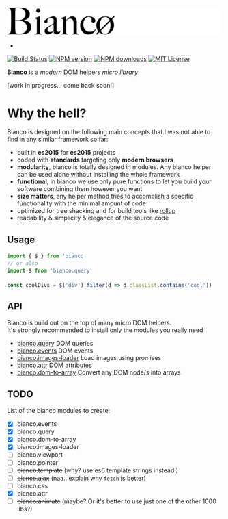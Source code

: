 ![Logo bianco](logo-bianco.png)

-
[![Build Status][travis-image]][travis-url]
[![NPM version][npm-version-image]][npm-url]
[![NPM downloads][npm-downloads-image]][npm-url]
[![MIT License][license-image]][license-url]

__Bianco__ is a _modern_ DOM helpers _micro library_

[work in progress... come back soon!]

# Why the hell?

Bianco is designed on the following main concepts that I was not able to find
in any similar framework so far:

- built in __es2015__ for __es2015__ projects
- coded with __standards__ targeting only __modern browsers__
- __modularity__, bianco is totally designed in modules. Any bianco helper can be used alone without installing the whole framework
- __functional__, in bianco we use only pure functions to let you build your software combining them however you want
- __size matters__, any helper method tries to accomplish a specific functionality with the minimal amount of code
- optimized for tree shacking and for build tools like [rollup](https://github.com/rollup/rollup)
- readability & simplicity & elegance of the source code

## Usage

```js
import { $ } from 'bianco'
// or also
import $ from 'bianco.query'

const coolDivs = $('div').filter(d => d.classList.contains('cool'))
```

## API

Bianco is build out on the top of many micro DOM helpers.<br>
It's strongly recommended to install only the modules you really need

- [bianco.query](https://github.com/biancojs/query#api) DOM queries
- [bianco.events](https://github.com/biancojs/events#api) DOM events
- [bianco.images-loader](https://github.com/biancojs/images-loader#api) Load images using promises
- [bianco.attr](https://github.com/biancojs/attr#api) DOM attributes
- [bianco.dom-to-array](https://github.com/biancojs/dom-to-array#api) Convert any DOM node/s into arrays

## TODO

List of the bianco modules to create:

- [x] bianco.events
- [x] bianco.query
- [x] bianco.dom-to-array
- [x] bianco.images-loader
- [ ] bianco.viewport
- [ ] bianco.pointer
- [ ] ~~bianco.template~~ (why? use es6 template strings instead!)
- [ ] ~~bianco.ajax~~ (naa.. explain why `fetch` is better)
- [ ] bianco.css
- [x] bianco.attr
- [ ] ~~bianco.animate~~ (maybe? Or it's better to use just one of the other 1000 libs?)

[travis-image]:https://img.shields.io/travis/biancojs/bianco.svg?style=flat-square
[travis-url]:https://travis-ci.org/biancojs/bianco

[license-image]:http://img.shields.io/badge/license-MIT-000000.svg?style=flat-square
[license-url]:LICENSE.txt

[npm-version-image]:http://img.shields.io/npm/v/bianco.svg?style=flat-square
[npm-downloads-image]:http://img.shields.io/npm/dm/bianco.svg?style=flat-square
[npm-url]:https://npmjs.org/package/bianco
